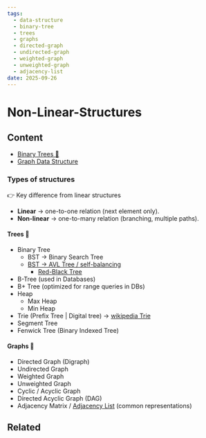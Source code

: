 ```yaml
---
tags:
  - data-structure
  - binary-tree
  - trees
  - graphs
  - directed-graph
  - undirected-graph
  - weighted-graph
  - unweighted-graph
  - adjacency-list
date: 2025-09-26
---
```

Non-Linear-Structures
=========

Content
---------------

* [Binary Trees 🌳](./Binary-Tree/Binary-Tree%20🌳.md)
* [Graph Data Structure](./Graph/Graph%20Data%20Structure.md)


### Types of structures

👉 Key difference from linear structures

- **Linear** → one-to-one relation (next element only).
- **Non-linear** → one-to-many relation (branching, multiple paths).

#### Trees 🌳

* Binary Tree
	* BST → Binary Search Tree
	* [BST → AVL Tree / self-balancing](https://en.wikipedia.org/wiki/Self-balancing_binary_search_tree)
		* [Red-Black Tree](https://en.wikipedia.org/wiki/Red%E2%80%93black_tree)
* B-Tree (used in Databases)
* B+ Tree (optimized for range queries in DBs)
* Heap
	* Max Heap
	* Min Heap
* Trie (Prefix Tree | Digital tree) → [wikipedia Trie](https://en.wikipedia.org/wiki/Trie)
* Segment Tree
* Fenwick Tree (Binary Indexed Tree)

#### Graphs 🔗

- Directed Graph (Digraph)
- Undirected Graph    
- Weighted Graph    
- Unweighted Graph    
- Cyclic / Acyclic Graph    
- Directed Acyclic Graph (DAG)
- Adjacency Matrix / [Adjacency List](https://en.wikipedia.org/wiki/Adjacency_list) (common representations)

Related
----------------------------

